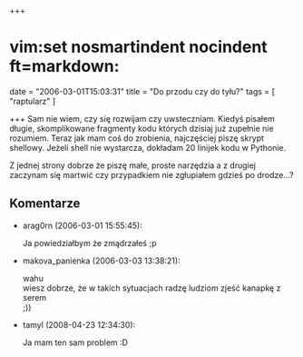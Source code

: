+++
# vim:set nosmartindent nocindent ft=markdown:
date = "2006-03-01T15:03:31"
title = "Do przodu czy do tyłu?"
tags = [ "raptularz" ]

+++
Sam nie wiem, czy się rozwijam czy uwsteczniam. Kiedyś pisałem długie,
skomplikowane fragmenty kodu których dzisiaj już zupełnie nie rozumiem. Teraz
jak mam coś do zrobienia, najczęściej piszę skrypt shellowy. Jeżeli shell nie
wystarcza, dokładam 20 linijek kodu w Pythonie.

<!--more-->

Z jednej strony dobrze że piszę małe, proste narzędzia a z drugiej zaczynam
się martwić czy przypadkiem nie zgłupiałem gdzieś po drodze...?

## Komentarze

* arag0rn (2006-03-01 15:55:45): <p>Ja powiedziałbym że zmądrzałeś ;p</p>
* makova\_panienka (2006-03-03 13:38:21): <p>wahu <br />wiesz dobrze, że w takich
  sytuacjach radzę ludziom zjeść kanapkę z serem <br />;))</p>
* tamyl (2008-04-23 12:34:30): <p>Ja mam ten sam problem :D</p>
